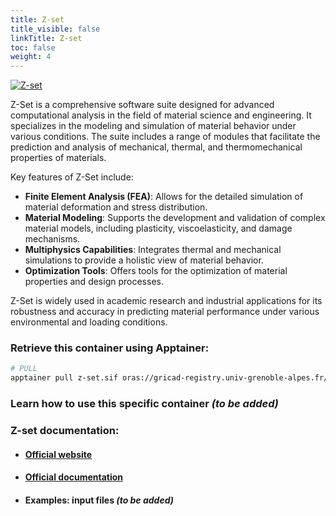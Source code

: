 ```yaml
---
title: Z-set
title_visible: false
linkTitle: Z-set
toc: false
weight: 4
---
```


<a href="http://www.zset-software.com/" target="_blank">
    <img alt="Z-set" class="logo-z-set">
</a>

Z-Set is a comprehensive software suite designed for advanced computational analysis in the field of material science and engineering. It specializes in the modeling and simulation of material behavior under various conditions. The suite includes a range of modules that facilitate the prediction and analysis of mechanical, thermal, and thermomechanical properties of materials.

Key features of Z-Set include:

- **Finite Element Analysis (FEA)**: Allows for the detailed simulation of material deformation and stress distribution.
- **Material Modeling**: Supports the development and validation of complex material models, including plasticity, viscoelasticity, and damage mechanisms.
- **Multiphysics Capabilities**: Integrates thermal and mechanical simulations to provide a holistic view of material behavior.
- **Optimization Tools**: Offers tools for the optimization of material properties and design processes.

Z-Set is widely used in academic research and industrial applications for its robustness and accuracy in predicting material performance under various environmental and loading conditions.

### Retrieve this container using Apptainer:

```bash
# PULL
apptainer pull z-set.sif oras://gricad-registry.univ-grenoble-alpes.fr/diamond/apptainer/apptainer-singularity-projects/z-set.sif:latest
```

### Learn how to use this specific container _(to be added)_

### Z-set documentation:

- #### <a href="http://www.zset-software.com/" target="_blank">Official website</a>

- #### <a href="http://www.zset-software.com/support/manuals/" target="_blank">Official documentation</a>

- #### Examples: input files _(to be added)_
